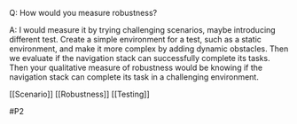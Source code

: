 Q: How would you measure robustness?

A: I would measure it by trying challenging scenarios, maybe introducing different test. Create a simple environment for a test, such as a static environment, and make it more complex by adding dynamic obstacles. Then we evaluate if the navigation stack can successfully complete its tasks. Then your qualitative measure of robustness would be knowing if the navigation stack can complete its task in a challenging environment.

[[Scenario]]
[[Robustness]]
[[Testing]]

#P2 